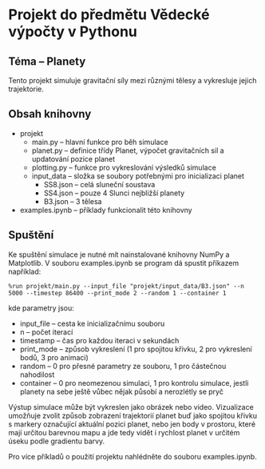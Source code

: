 # Projekt do předmětu Vědecké výpočty v Pythonu
## Téma – Planety

Tento projekt simuluje gravitační síly mezi různými tělesy a vykresluje jejich trajektorie.

## Obsah knihovny

- projekt
  - main.py – hlavní funkce pro běh simulace
  - planet.py – definice třídy Planet, výpočet gravitačních sil a updatování pozice planet
  - plotting.py – funkce pro vykreslování výsledků simulace
  - input_data – složka se soubory potřebnými pro inicializaci planet
    - SS8.json – celá sluneční soustava
    - SS4.json – pouze 4 Slunci nejbližší planety
    - B3.json – 3 tělesa
- examples.ipynb – příklady funkcionalit této knihovny

## Spuštění
Ke spuštění simulace je nutné mít nainstalované knihovny NumPy a Matplotlib.
V souboru examples.ipynb se program dá spustit příkazem například:
```     
%run projekt/main.py --input_file "projekt/input_data/B3.json" --n 5000 --timestep 86400 --print_mode 2 --random 1 --container 1
```
kde parametry jsou:
- input_file – cesta ke inicializačnímu souboru
- n – počet iterací
- timestamp – čas pro každou iteraci v sekundách
- print_mode – způsob vykreslení (1 pro spojitou křivku, 2 pro vykreslení bodů, 3 pro animaci)
- random – 0 pro přesné parametry ze souboru, 1 pro částečnou nahodilost
- container – 0 pro neomezenou simulaci, 1 pro kontrolu simulace, jestli planety na sebe ještě vůbec nějak působí a nerozlétly se pryč

Výstup simulace může být vykreslen jako obrázek nebo video.
Vizualizace umožňuje zvolit způsob zobrazení trajektorií planet buď jako spojitou křivku s markery označující aktuální pozici planet, nebo jen body v prostoru, které mají určitou barevnou mapu a jde tedy vidět i rychlost planet v určitém úseku podle gradientu barvy.


Pro více příkladů o použití projektu nahlédněte do souboru examples.ipynb.
